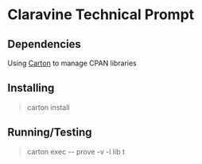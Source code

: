 # Claravine Technical Prompt

## Dependencies

Using [Carton](https://metacpan.org/pod/Carton) to manage CPAN libraries

## Installing

  > carton install

## Running/Testing

  > carton exec -- prove -v -l lib t
